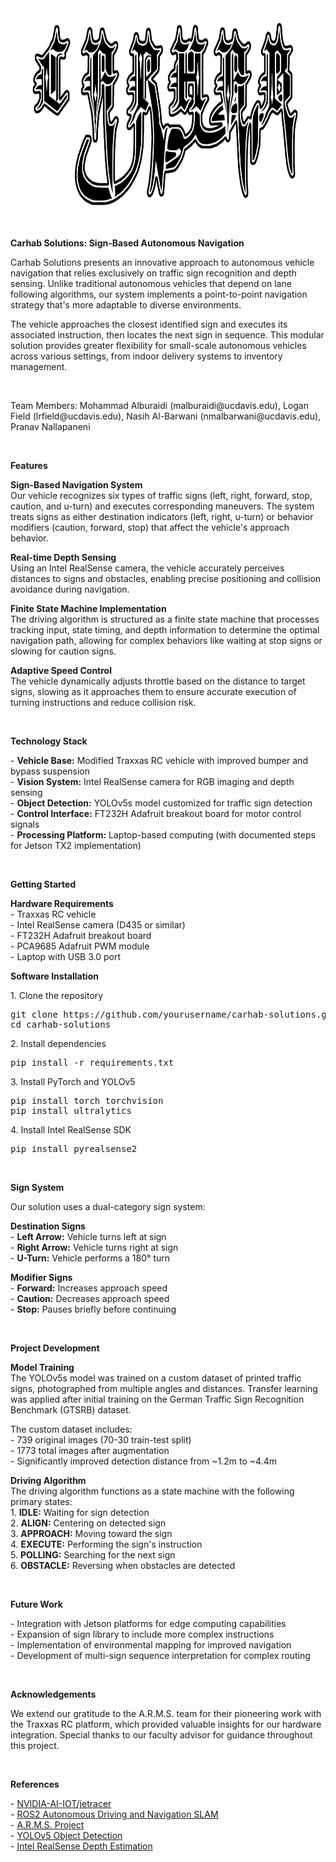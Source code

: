 <img src="metallogo.png" alt="Carhab Solutions Logo" width="1000" height="350">
<p><strong>Carhab Solutions: Sign-Based Autonomous Navigation</strong></p>
<p>Carhab Solutions presents an innovative approach to autonomous vehicle navigation that relies exclusively on traffic sign recognition and depth sensing. Unlike traditional autonomous vehicles that depend on lane following algorithms, our system implements a point-to-point navigation strategy that's more adaptable to diverse environments.</p>
<p>The vehicle approaches the closest identified sign and executes its associated instruction, then locates the next sign in sequence. This modular solution provides greater flexibility for small-scale autonomous vehicles across various settings, from indoor delivery systems to inventory management.</p>
<br>
<p>Team Members: Mohammad Alburaidi (malburaidi@ucdavis.edu), Logan Field (lrfield@ucdavis.edu), Nasih Al-Barwani (nmalbarwani@ucdavis.edu), Pranav Nallapaneni</p>
<br>
<p><strong>Features</strong></p>
<p><strong>Sign-Based Navigation System</strong><br>
Our vehicle recognizes six types of traffic signs (left, right, forward, stop, caution, and u-turn) and executes corresponding maneuvers. The system treats signs as either destination indicators (left, right, u-turn) or behavior modifiers (caution, forward, stop) that affect the vehicle's approach behavior.</p>
<p><strong>Real-time Depth Sensing</strong><br>
Using an Intel RealSense camera, the vehicle accurately perceives distances to signs and obstacles, enabling precise positioning and collision avoidance during navigation.</p>
<p><strong>Finite State Machine Implementation</strong><br>
The driving algorithm is structured as a finite state machine that processes tracking input, state timing, and depth information to determine the optimal navigation path, allowing for complex behaviors like waiting at stop signs or slowing for caution signs.</p>
<p><strong>Adaptive Speed Control</strong><br>
The vehicle dynamically adjusts throttle based on the distance to target signs, slowing as it approaches them to ensure accurate execution of turning instructions and reduce collision risk.</p>
<br>
<p><strong>Technology Stack</strong></p>
<p>
- <strong>Vehicle Base:</strong> Modified Traxxas RC vehicle with improved bumper and bypass suspension<br>
- <strong>Vision System:</strong> Intel RealSense camera for RGB imaging and depth sensing<br>
- <strong>Object Detection:</strong> YOLOv5s model customized for traffic sign detection<br>
- <strong>Control Interface:</strong> FT232H Adafruit breakout board for motor control signals<br>
- <strong>Processing Platform:</strong> Laptop-based computing (with documented steps for Jetson TX2 implementation)
</p>
<br>
<p><strong>Getting Started</strong></p>
<p><strong>Hardware Requirements</strong>
<br>
- Traxxas RC vehicle<br>
- Intel RealSense camera (D435 or similar)<br>
- FT232H Adafruit breakout board<br>
- PCA9685 Adafruit PWM module<br>
- Laptop with USB 3.0 port
</p>
<p><strong>Software Installation</strong></p>
<p>1. Clone the repository</p>
<pre>
git clone https://github.com/yourusername/carhab-solutions.git
cd carhab-solutions
</pre>
<p>2. Install dependencies</p>
<pre>
pip install -r requirements.txt
</pre>
<p>3. Install PyTorch and YOLOv5</p>
<pre>
pip install torch torchvision
pip install ultralytics
</pre>
<p>4. Install Intel RealSense SDK</p>
<pre>
pip install pyrealsense2
</pre>
<br>
<p><strong>Sign System</strong></p>
<p>Our solution uses a dual-category sign system:</p>
<p><strong>Destination Signs</strong><br>
- <strong>Left Arrow:</strong> Vehicle turns left at sign<br>
- <strong>Right Arrow:</strong> Vehicle turns right at sign<br>
- <strong>U-Turn:</strong> Vehicle performs a 180° turn</p>
<p><strong>Modifier Signs</strong><br>
- <strong>Forward:</strong> Increases approach speed<br>
- <strong>Caution:</strong> Decreases approach speed<br>
- <strong>Stop:</strong> Pauses briefly before continuing</p>
<br>
<p><strong>Project Development</strong></p>
<p><strong>Model Training</strong><br>
The YOLOv5s model was trained on a custom dataset of printed traffic signs, photographed from multiple angles and distances. Transfer learning was applied after initial training on the German Traffic Sign Recognition Benchmark (GTSRB) dataset.</p>
<p>The custom dataset includes:<br>
- 739 original images (70-30 train-test split)<br>
- 1773 total images after augmentation<br>
- Significantly improved detection distance from ~1.2m to ~4.4m</p>
<p><strong>Driving Algorithm</strong><br>
The driving algorithm functions as a state machine with the following primary states:<br>
1. <strong>IDLE:</strong> Waiting for sign detection<br>
2. <strong>ALIGN:</strong> Centering on detected sign<br>
3. <strong>APPROACH:</strong> Moving toward the sign<br>
4. <strong>EXECUTE:</strong> Performing the sign's instruction<br>
5. <strong>POLLING:</strong> Searching for the next sign<br>
6. <strong>OBSTACLE:</strong> Reversing when obstacles are detected</p>
<br>
<p><strong>Future Work</strong></p>
<p>
- Integration with Jetson platforms for edge computing capabilities<br>
- Expansion of sign library to include more complex instructions<br>
- Implementation of environmental mapping for improved navigation<br>
- Development of multi-sign sequence interpretation for complex routing
</p>
<br>
<p><strong>Acknowledgements</strong></p>
<p>We extend our gratitude to the A.R.M.S. team for their pioneering work with the Traxxas RC platform, which provided valuable insights for our hardware integration. Special thanks to our faculty advisor for guidance throughout this project.</p>
<br>
<p><strong>References</strong></p>
<p>
- <a href="https://github.com/NVIDIA-AI-IOT/jetracer">NVIDIA-AI-IOT/jetracer</a><br>
- <a href="https://github.com/noshluk2/ROS2-Autonomous-Driving-and-Navigation-SLAM-with-TurtleBot3">ROS2 Autonomous Driving and Navigation SLAM</a><br>
- <a href="https://github.com/Just-Jacksone/ARMS/tree/main">A.R.M.S. Project</a><br>
- <a href="https://github.com/ultralytics/yolov5">YOLOv5 Object Detection</a><br>
- <a href="https://medium.com/@jithin8mathew/estimating-depth-for-yolov5-object-detection-bounding-boxes-using-intel-realsense-depth-camera-a0be955e579a">Intel RealSense Depth Estimation</a>
</p>
